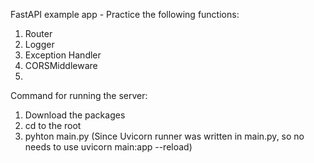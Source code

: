 FastAPI example app - Practice the following functions:
  1. Router
  2. Logger
  3. Exception Handler
  4. CORSMiddleware
  5. 
Command for running the server:
1. Download the packages
2. cd to the root
3. pyhton main.py (Since Uvicorn runner was written in main.py, so no needs to use uvicorn main:app --reload)


